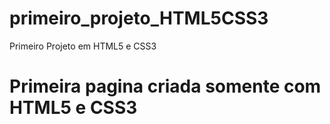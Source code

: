 # primeiro_projeto_HTML5CSS3
Primeiro Projeto em HTML5 e CSS3

# Primeira pagina criada somente com HTML5 e CSS3

